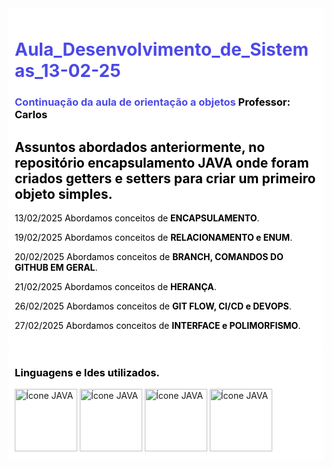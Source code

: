 
<div style="background-color: #ffffff; padding: 10px; border-radius: 5px;">
    <h1 style="color:rgb(76, 73, 231);">Aula_Desenvolvimento_de_Sistemas_13-02-25</h1>
    <h3 style="color:rgb(76, 73, 231);">Continuação da aula de orientação a objetos <strong style="color: #000000;">Professor: Carlos</strong></h3>
    <h2 style="color: #000000;">Assuntos abordados anteriormente, no repositório encapsulamento <strong>JAVA</strong> onde foram criados getters e setters para criar um primeiro objeto simples.</h2>
    <p style="color: #000000;">13/02/2025 Abordamos conceitos de <strong>ENCAPSULAMENTO</strong>.</p>                         
    <p style="color: #000000;">19/02/2025 Abordamos conceitos de <strong>RELACIONAMENTO e ENUM</strong>.</p>
      <p style="color: #000000;">20/02/2025 Abordamos conceitos de <strong>BRANCH, COMANDOS DO GITHUB EM GERAL</strong>.</p>
      <p style="color: #000000;">21/02/2025 Abordamos conceitos de <strong>HERANÇA</strong>.</p>
      <p style="color: #000000;">26/02/2025 Abordamos conceitos de <strong>GIT FLOW, CI/CD e DEVOPS</strong>.</p>
      <p style="color: #000000;">27/02/2025 Abordamos conceitos de <strong>INTERFACE e POLIMORFISMO</strong>.</p>
</div>
<div style="background-color: #ffffff; padding: 10px; border-radius: 5px;">
    <h3 style="color: #000000;">Linguagens e Ides utilizados.</h3>
    <img src="https://img.icons8.com/?size=100&id=13679&format=png&color=000000" alt="Ícone JAVA" style="width: 100px; height: auto;">
    <img src="https://img.icons8.com/?size=100&id=9OGIyU8hrxW5&format=png&color=000000" alt="Ícone JAVA" style="width: 100px; height: auto;">
    <img src="https://img.icons8.com/?size=100&id=20909&format=png&color=000000" alt="Ícone JAVA" style="width: 100px; height: auto;">
    <img src="https://img.icons8.com/?size=100&id=21278&format=png&color=000000" alt="Ícone JAVA" style="width: 100px; height: auto;">
</div>